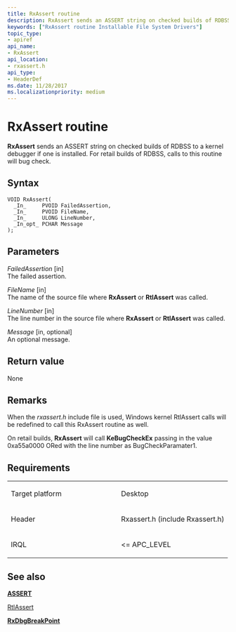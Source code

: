 ```yaml
---
title: RxAssert routine
description: RxAssert sends an ASSERT string on checked builds of RDBSS to a kernel debugger if one is installed. For retail builds of RDBSS, calls to this routine will bug check.
keywords: ["RxAssert routine Installable File System Drivers"]
topic_type:
- apiref
api_name:
- RxAssert
api_location:
- rxassert.h
api_type:
- HeaderDef
ms.date: 11/28/2017
ms.localizationpriority: medium
---
```


# RxAssert routine


**RxAssert** sends an ASSERT string on checked builds of RDBSS to a kernel debugger if one is installed. For retail builds of RDBSS, calls to this routine will bug check.

Syntax
------

```ManagedCPlusPlus
VOID RxAssert(
  _In_     PVOID FailedAssertion,
  _In_     PVOID FileName,
  _In_     ULONG LineNumber,
  _In_opt_ PCHAR Message
);
```

Parameters
----------

*FailedAssertion* \[in\]  
The failed assertion.

*FileName* \[in\]  
The name of the source file where **RxAssert** or **RtlAssert** was called.

*LineNumber* \[in\]  
The line number in the source file where **RxAssert** or **RtlAssert** was called.

*Message* \[in, optional\]  
An optional message.

Return value
------------

None

Remarks
-------

When the *rxassert.h* include file is used, Windows kernel RtlAssert calls will be redefined to call this RxAssert routine as well.

On retail builds, **RxAssert** will call **KeBugCheckEx** passing in the value 0xa55a0000 ORed with the line number as BugCheckParamater1.

Requirements
------------

<table>
<colgroup>
<col width="50%" />
<col width="50%" />
</colgroup>
<tbody>
<tr class="odd">
<td align="left"><p>Target platform</p></td>
<td align="left">Desktop</td>
</tr>
<tr class="even">
<td align="left"><p>Header</p></td>
<td align="left">Rxassert.h (include Rxassert.h)</td>
</tr>
<tr class="odd">
<td align="left"><p>IRQL</p></td>
<td align="left"><p>&lt;= APC_LEVEL</p></td>
</tr>
</tbody>
</table>

## See also


[**ASSERT**](/previous-versions/windows/hardware/previsioning-framework/ff542107(v=vs.85))

[RtlAssert](/windows-hardware/drivers/ifs/rxassert)

[**RxDbgBreakPoint**](rxdbgbreakpoint.md)

 

